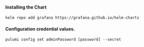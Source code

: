 #### Installing the Chart
```hcl
helm repo add grafana https://grafana.github.io/helm-charts
```

#### Configuration credential values.
```hcl
pulumi config set adminPassword [password] --secret
```